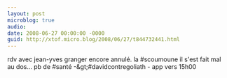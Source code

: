 ```yaml
---
layout: post
microblog: true
audio: 
date: 2008-06-27 00:00:00 -0000
guid: http://xtof.micro.blog/2008/06/27/t844732441.html
---
```

rdv avec jean-yves granger encore annulé. la #scoumoune il s'est fait mal au dos... pb de #santé -&amp;gt;#davidcontregoliath - app vers 15h00
